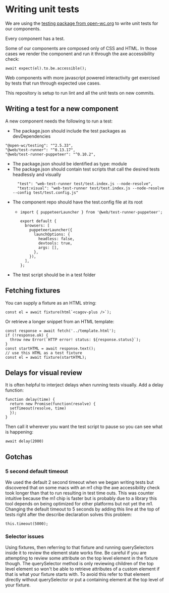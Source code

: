 # Writing unit tests

We are using the <a href="https://open-wc.org/docs/testing/testing-package/">testing package from open-wc.org</a> to write unit tests for our components.

Every component has a test. 

Some of our components are composed only of CSS and HTML. In those cases we render the component and run it through the axe accessibility check:

```
await expect(el).to.be.accessible();
```

Web components with more javascript powered interactivity get exercised by tests that run through expected use cases.

This repository is setup to run lint and all the unit tests on new commits.

## Writing a test for a new component

A new component needs the following to run a test:
- The package.json should include the test packages as devDependencies
```
"@open-wc/testing": "^2.5.33",
"@web/test-runner": "^0.13.17",
"@web/test-runner-puppeteer": "^0.10.2",
```
- The package.json should be identified as type: module
- The package.json should contain test scripts that call the desired tests headlessly and visually
  ```
    "test": "web-test-runner test/test.index.js --node-resolve",
    "test:visual": "web-test-runner test/test.index.js --node-resolve --config test/test.config.js"
  ```
- The component repo should have the test.config file at its root
  - ```
    import { puppeteerLauncher } from '@web/test-runner-puppeteer';

    export default {
      browsers: [
        puppeteerLauncher({
          launchOptions: {
            headless: false,
            devtools: true,
            args: [],
          },
        }),
      ],
    };
    ```
- The test script should be in a test folder

## Fetching fixtures

You can supply a fixture as an HTML string:

```
const el = await fixture(html`<cagov-plus />`);
```

Or retrieve a longer snippet from an HTML template:

```
const response = await fetch('../template.html');
if (!response.ok) {
  throw new Error(`HTTP error! status: ${response.status}`);
}
const startHTML = await response.text();
// use this HTML as a test fixture
const el = await fixture(startHTML);
```

## Delays for visual review

It is often helpful to interject delays when running tests visually. Add a delay function:
```
function delay(time) {
  return new Promise(function(resolve) {
  setTimeout(resolve, time)
  });
}
```

Then call it wherever you want the test script to pause so you can see what is happening:

```
await delay(2000)
```

## Gotchas

### 5 second default timeout

We used the default 2 second timeout when we began writing tests but discovered that on some macs with an m1 chip the axe accessibility check took longer than that to run resulting in test time outs. This was counter intuitive because the m1 chip is faster but is probably due to a library this tool depends on being optimized for other platforms but not yet the m1. Changing the default timeout to 5 seconds by adding this line at the top of tests right after the describe declaration solves this problem:

```
this.timeout(5000);
```

### Selector issues

Using fixtures, then referring to that fixture and running querySelectors inside it to review the element state works fine. Be careful if you are attempting to review some attribute on the top level element in the fixture though. The querySelector method is only reviewing children of the top level element so won't be able to retrieve attributes of a custom element if that is what your fixture starts with. To avoid this refer to that element directly without querySelector or put a containing element at the top level of your fixture.
